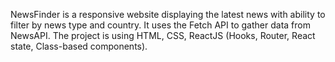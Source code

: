 NewsFinder is a responsive website displaying the latest news with ability to filter by news type and country. It uses the Fetch API to gather data from NewsAPI.
The project is using HTML, CSS, ReactJS (Hooks, Router, React state, Class-based components).
